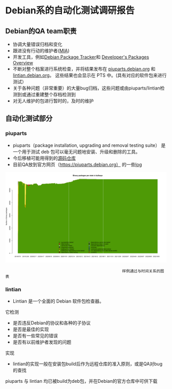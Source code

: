# Debian系的自动化测试调研报告

## Debian的QA team职责
- 协调大量错误归档和变化
- 跟进没有行动的维护者([MIA](https://wiki.debian.org/qa.debian.org/MIATeam))
- 开发工具，例如[Debian Package Tracker](https://tracker.debian.org/)和 [Developer's Packages Overview](https://qa.debian.org/developer.php)
- 不断对整个档案进行系统检查，并将结果发布在 [piuparts.debian.org](https://piuparts.debian.org/) 和 [lintian.debian.org](https://lintian.debian.org/)。
这些结果也会显示在 PTS 中。(具有对应的软件包来进行测试）
- 关于各种问题（非常重要）的大量bug归档，这些问题或由piuparts/lintian检测到或通过重建整个存档检测到
- 对无人维护的包进行暂时的，及时的维护

## 自动化测试部分

### piuparts
- piuparts（package installation, upgrading and removal testing suite） 是一个用于测试 deb 包可以毫无问题地安装、升级和删除的工具。
- 今后移植可能用得到的[源码仓库](https://salsa.debian.org/debian/piuparts)
- 目前QA放到官方网页（https://piuparts.debian.org） 的一些[log](https://piuparts.debian.org/bullseye/)

![char.img](https://github.com/KotorinMinami/plct-working/blob/main/WorkReport/image/states_1.png)

                                                       样例通过与时间关系的图表
                                                       
### lintian
- Lintian 是一个全面的 Debian 软件包检查器。

它检测
- 是否违反Debian的协议和各种的子协议
- 是否是最佳的实现
- 是否有一些常见的错误
- 是否有以前维护者发现的问题

实现
- lintian的实现一般在安装包build后作为远程仓库的准入原则，或是QA对bug的查找

piuparts 与 lintian 均已被build为deb包，并在Debian的官方仓库中可供下载
